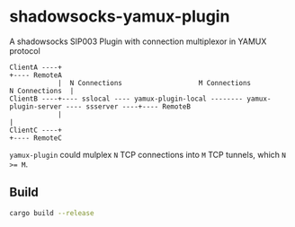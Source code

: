 # shadowsocks-yamux-plugin

A shadowsocks SIP003 Plugin with connection multiplexor in YAMUX protocol

```
ClientA ----+                                                                                    +---- RemoteA
            |  N Connections                   M Connections                      N Connections  |
ClientB ----+---- sslocal ---- yamux-plugin-local -------- yamux-plugin-server ---- ssserver ----+---- RemoteB
            |                                                                                    |
ClientC ----+                                                                                    +---- RemoteC
```

`yamux-plugin` could mulplex `N` TCP connections into `M` TCP tunnels, which `N >= M`.

## Build

```bash
cargo build --release
```
